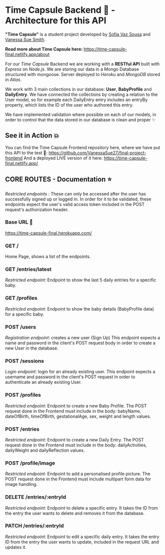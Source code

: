 # Time Capsule Backend 🚀 - Architecture for this API

**"Time Capsule"** is a student project developed by <a href="https://sofiavazs.netlify.app/">Sofia Vaz Sousa</a> and <a href="https://vanessa-portfolio.netlify.app/">Vanessa Sue Smith</a>.

**Read more about Time Capsule here:** https://time-capsule-final.netlify.app/about

For our _Time Capsule_ Backend we are working with a __RESTful API__ built with _Express_ on _Node.js_. We are storing our data in a Mongo Database structured with mongoose.
Server deployed to _Heroku_ and _MongoDB_ stored in _Atlas_.

We work with 3 main collections in our database: __User__, __BabyProfile__ and __DailyEntry__.
We have connected the collections by creating a relation to the User model, so for example each DailyEntry entry includes an entryBy property, which lists
the ID of the user who authored this entry.

We have implemented validation where possible on each of our models, in order to control that the data stored in our database is clean and proper ✨

## See it in Action 💥

You can find the Time Capsule Frontend repository here, where we have put this API to the test 💪: https://github.com/VanessaSue27/final-project-frontend
And a deployed LIVE version of it here: https://time-capsule-final.netlify.app/

## CORE ROUTES - Documentation ⭐
_Restricted endpoints_ : These can only be accessed after the user has successfully signed up or logged in. In order for it to be validated, these endpoints expect the user's valid access token included in the POST request's authorization header.
### Base URL 👶
https://time-capsule-final.herokuapp.com/
### GET /
Home Page, shows a list of the endpoints.

### GET /entries/latest
_Restricted endpoint_: Endpoint to show the last 5 daily entries for a specific baby.

### GET /profiles
_Restricted endpoint_: Endpoint to show the baby details (BabyProfile data) for a specific baby.

### POST /users
_Registration endpoint_: creates a new user (Sign Up) This endpoint expects a name and password in the client's POST request body in order to create a new User in the database.

### POST /sessions
_Login endpoint_: login for an already existing user. This endpoint expects a username and password in the client's POST request in order to authenticate an already existing User.

### POST /profiles
_Restricted endpoint_: Endpoint to create a new Baby Profile.
The POST request done in the Frontend must include in the body: babyName, dateOfBirth, timeOfBirth, gestationalAge, sex, weight and length values.

### POST /entries
_Restricted endpoint_: Endpoint to create a new Daily Entry.
The POST request done in the Frontend must include in the body: dailyActivities, dailyWeight and dailyReflection values.

### POST /profile/image
_Restricted endpoint_: Endpoint to add a personalised profile picture.
The POST request done in the Frontend must include multipart form data for image handling.

### DELETE /entries/:entryId
_Restricted endpoint_: Endpoint to delete a specific entry.
It takes the ID from the entry the user wants to delete and removes it from the database.

### PATCH /entries/:entryId
_Restricted endpoint_: Endpoint to edit a specific daily entry.
It takes the entry ID from the entry the user wants to update, included in the request URL and updates it.


